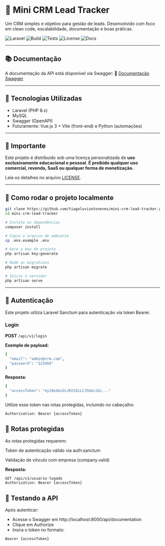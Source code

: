 # 🚀 Mini CRM Lead Tracker

Um CRM simples e objetivo para gestão de leads.
Desenvolvido com foco em clean code, escalabilidade, documentação e boas práticas.

![Laravel](https://img.shields.io/badge/framework-laravel-red)
![Build](https://img.shields.io/badge/build-passing-brightgreen)
![Tests](https://img.shields.io/badge/tests-passing-brightgreen)
![License](https://img.shields.io/badge/license-MIT-blue)
![Docs](https://img.shields.io/badge/docs-Swagger-brightgreen)

---

## 📚 Documentação

A documentação da API está disponível via Swagger:
🔗 [Documentação Swagger](./docs/swagger.yaml)

---

## 🔧 Tecnologias Utilizadas

-   Laravel (PHP 8.x)
-   MySQL
-   Swagger (OpenAPI)
-   Futuramente: Vue.js 3 + Vite (front-end) e Python (automações)

---

## 🚫 Importante

Este projeto é distribuído sob uma licença personalizada de **uso exclusivamente educacional e pessoal**.
**É proibido qualquer uso comercial, revenda, SaaS ou qualquer forma de monetização.**

Leia os detalhes no arquivo [LICENSE](./LICENSE).

---

## 🚀 Como rodar o projeto localmente

```bash
git clone https://github.com/tiagoluvizotoneves/mini-crm-lead-tracker.git
cd mini-crm-lead-tracker

# Instale as dependências
composer install

# Copie o arquivo de ambiente
cp .env.example .env

# Gere a key do projeto
php artisan key:generate

# Rode as migrations
php artisan migrate

# Inicie o servidor
php artisan serve
```

---

## 🔐 Autenticação

Este projeto utiliza Laravel Sanctum para autenticação via token Bearer.

### Login

**POST** `/api/v1/login`

**Exemplo de payload:**

```bash
{
  "email": "admin@crm.com",
  "password": "123456"
}
```

**Resposta:**

```bash
{
  "accessToken": "eyJ0eXAiOiJKV1QiLCJhbGciOi..."
}
```

Utilize esse token nas rotas protegidas, incluindo no cabeçalho:

```bash
Authorization: Bearer {accessToken}
```

## 🔐 Rotas protegidas

As rotas protegidas requerem:

Token de autenticação válido via auth:sanctum

Validação de vínculo com empresa (company.valid)

**Resposta:**

```bash
GET /api/v1/usuario-logado
Authorization: Bearer {accessToken}
```

## 🧪 Testando a API

Após autenticar:

-   Acesse o Swagger em http://localhost:8000/api/documentation
-   Clique em Authorize
-   Insira o token no formato:

```bash
Bearer {accessToken}
```
